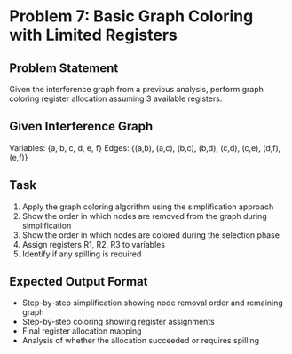 # Problem 7: Basic Graph Coloring with Limited Registers

## Problem Statement
Given the interference graph from a previous analysis, perform graph coloring register allocation assuming 3 available registers.

## Given Interference Graph
Variables: {a, b, c, d, e, f}
Edges: {(a,b), (a,c), (b,c), (b,d), (c,d), (c,e), (d,f), (e,f)}

## Task
1. Apply the graph coloring algorithm using the simplification approach
2. Show the order in which nodes are removed from the graph during simplification
3. Show the order in which nodes are colored during the selection phase
4. Assign registers R1, R2, R3 to variables
5. Identify if any spilling is required

## Expected Output Format
- Step-by-step simplification showing node removal order and remaining graph
- Step-by-step coloring showing register assignments
- Final register allocation mapping
- Analysis of whether the allocation succeeded or requires spilling